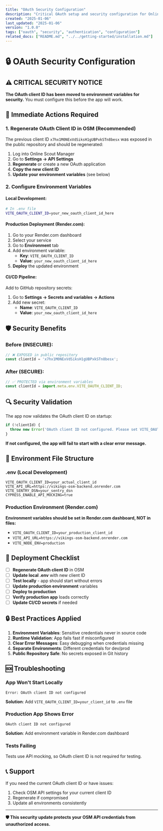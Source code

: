 ```yaml
---
title: "OAuth Security Configuration"
description: "Critical OAuth setup and security configuration for Online Scout Manager integration"
created: "2025-01-06"
last_updated: "2025-01-06"
version: "1.0.0"
tags: ["oauth", "security", "authentication", "configuration"]
related_docs: ["README.md", "../../getting-started/installation.md"]
---
```


# 🔒 OAuth Security Configuration

## ⚠️ CRITICAL SECURITY NOTICE

**The OAuth client ID has been moved to environment variables for security.** You must configure this before the app will work.

## 🚨 Immediate Actions Required

### 1. **Regenerate OAuth Client ID in OSM** (Recommended)
The previous client ID `x7hx1M0NExVdSiksH1gUBPxkSTn8besx` was exposed in the public repository and should be regenerated:

1. Log into Online Scout Manager
2. Go to **Settings → API Settings**
3. **Regenerate** or create a new OAuth application
4. **Copy the new client ID**
5. **Update your environment variables** (see below)

### 2. **Configure Environment Variables**

#### **Local Development:**
```bash
# In .env file
VITE_OAUTH_CLIENT_ID=your_new_oauth_client_id_here
```

#### **Production Deployment (Render.com):**
1. Go to your Render.com dashboard
2. Select your service
3. Go to **Environment** tab
4. Add environment variable:
   - **Key**: `VITE_OAUTH_CLIENT_ID`
   - **Value**: `your_new_oauth_client_id_here`
5. **Deploy** the updated environment

#### **CI/CD Pipeline:**
Add to GitHub repository secrets:
1. Go to **Settings → Secrets and variables → Actions**
2. Add new secret:
   - **Name**: `VITE_OAUTH_CLIENT_ID`
   - **Value**: `your_new_oauth_client_id_here`

## 🛡️ Security Benefits

### Before (INSECURE):
```javascript
// ❌ EXPOSED in public repository
const clientId = 'x7hx1M0NExVdSiksH1gUBPxkSTn8besx';
```

### After (SECURE):
```javascript
// ✅ PROTECTED via environment variables
const clientId = import.meta.env.VITE_OAUTH_CLIENT_ID;
```

## 🔍 Security Validation

The app now validates the OAuth client ID on startup:

```javascript
if (!clientId) {
  throw new Error('OAuth client ID not configured. Please set VITE_OAUTH_CLIENT_ID environment variable.');
}
```

**If not configured, the app will fail to start with a clear error message.**

## 📝 Environment File Structure

### **.env** (Local Development)
```env
VITE_OAUTH_CLIENT_ID=your_actual_client_id
VITE_API_URL=https://vikings-osm-backend.onrender.com
VITE_SENTRY_DSN=your_sentry_dsn
CYPRESS_ENABLE_API_MOCKING=true
```

### **Production Environment (Render.com)**
**Environment variables should be set in Render.com dashboard, NOT in files:**
- `VITE_OAUTH_CLIENT_ID=your_production_client_id`
- `VITE_API_URL=https://vikings-osm-backend.onrender.com`  
- `VITE_NODE_ENV=production`

## 🚀 Deployment Checklist

- [ ] **Regenerate OAuth client ID** in OSM
- [ ] **Update local .env** with new client ID
- [ ] **Test locally** - app should start without errors
- [ ] **Update production environment** variables
- [ ] **Deploy to production** 
- [ ] **Verify production app** loads correctly
- [ ] **Update CI/CD secrets** if needed

## 🔒 Best Practices Applied

1. **Environment Variables**: Sensitive credentials never in source code
2. **Runtime Validation**: App fails fast if misconfigured  
3. **Clear Error Messages**: Easy debugging when credentials missing
4. **Separate Environments**: Different credentials for dev/prod
5. **Public Repository Safe**: No secrets exposed in Git history

## 🆘 Troubleshooting

### **App Won't Start Locally**
```
Error: OAuth client ID not configured
```
**Solution**: Add `VITE_OAUTH_CLIENT_ID=your_client_id` to `.env` file

### **Production App Shows Error**
```
OAuth client ID not configured
```
**Solution**: Add environment variable in Render.com dashboard

### **Tests Failing**
Tests use API mocking, so OAuth client ID is not required for testing.

## 📞 Support

If you need the current OAuth client ID or have issues:
1. Check OSM API settings for your current client ID
2. Regenerate if compromised
3. Update all environments consistently

---

**🛡️ This security update protects your OSM API credentials from unauthorized access.**